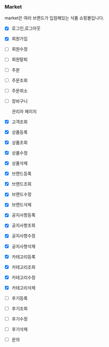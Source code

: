 ### Market

market은 여러 브랜드가 입점해있는 식품 쇼핑몰입니다.


- [x] 로그인,로그아웃
- [x] 회원가입
- [ ] 회원수정
- [ ] 회원탈퇴


- [ ] 주문
- [ ] 주문조회
- [ ] 주문취소
- [ ] 장바구니


  관리자 페이지


- [x] 고객조회


- [x] 상품등록
- [x] 상품조회
- [x] 상품수정
- [x] 상품삭제


- [x] 브랜드등록
- [x] 브랜드조회
- [x] 브랜드수정
- [x] 브랜드삭제


- [x] 공지사항등록
- [x] 공지사항조회
- [x] 공지사항수정
- [x] 공지사항삭제


- [x] 카테고리등록
- [x] 카테고리조회
- [x] 카테고리수정
- [x] 카테고리삭제


- [ ] 후기등록
- [ ] 후기조회
- [ ] 후기수정
- [ ] 후기삭제


- [ ] 문의


